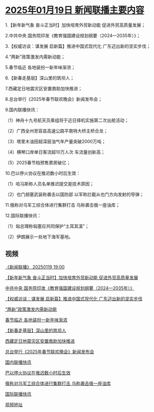 # [2025年01月19日 新闻联播主要内容](https://tv.cctv.com/lm/xwlb/day/20250119.shtml)

1.【新年新气象 奋斗正当时】加快培育外贸新动能 促进外贸高质量发展；

2.中共中央 国务院印发《教育强国建设规划纲要（2024—2035年）》；

3.【权威访谈：谋发展 启新篇】推进中国式现代化 广东迈出新的坚实步伐；

4.“两新”政策激发内需新动能；

5.春节临近 各地装扮一新年味渐浓；

6.【新春走基层】深山里的筑坝人；

7.西藏定日地震灾区安置救助加快推进；

8.总台举行《2025年春节联欢晚会》新闻发布会；

9.国内联播快讯：

（1）神舟十九号航天员乘组将于近日择机实施第二次出舱活动；

（2）广西全州至容县高速公路平南特大桥主桥合龙；

（3）塔里木油田超深层油气年产量突破2000万吨；

（4）横琴口岸单日客流超10万人次 车流量创新高；

（5）2025春节档预售票房破亿；

10.巴以停火协议在推迟数小时后生效：

（1）哈马斯称人员名单推迟提交是技术原因；

（2）也门胡塞武装称袭击以国防部 以军称拦截从也门方向发射的导弹；

11.俄称对乌军工综合体进行集群打击 乌称袭击俄一座油库；

12.国际联播快讯：

（1）匈总理称匈塞应共同保护“土耳其溪”；

（2）伊朗展示一处地下海军基地。

## 视频

[《新闻联播》 20250119 19:00](https://tv.cctv.com/2025/01/19/VIDEbqzF65oiITnDpDBHPoZB250119.shtml)

[【新年新气象 奋斗正当时】加快培育外贸新动能 促进外贸高质量发展](https://tv.cctv.com/2025/01/19/VIDEj4RSimkSieB2GTbx7WsY250119.shtml)

[中共中央 国务院印发《教育强国建设规划纲要（2024—2035年）》](https://tv.cctv.com/2025/01/19/VIDENCSERel94JHiwa28XN1A250119.shtml)

[【权威访谈：谋发展 启新篇】推进中国式现代化 广东迈出新的坚实步伐](https://tv.cctv.com/2025/01/19/VIDE8YBJHlCfjYFBLU804Oys250119.shtml)

[“两新”政策激发内需新动能](https://tv.cctv.com/2025/01/19/VIDEexcsG6xa5ntg0f5AMpop250119.shtml)

[春节临近 各地装扮一新年味渐浓](https://tv.cctv.com/2025/01/19/VIDEf9JD1GYSoy0l6EcVDSsS250119.shtml)

[【新春走基层】深山里的筑坝人](https://tv.cctv.com/2025/01/19/VIDEk4yPVisUj5njD0pp2zMH250119.shtml)

[西藏定日地震灾区安置救助加快推进](https://tv.cctv.com/2025/01/19/VIDEydMAqkemmX5gI8mERAtE250119.shtml)

[总台举行《2025年春节联欢晚会》新闻发布会](https://tv.cctv.com/2025/01/19/VIDEzkw9MVohyajJ9sd0Aurf250119.shtml)

[国内联播快讯](https://tv.cctv.com/2025/01/19/VIDE0qLQ48J0GO1cvjbEPkOj250119.shtml)

[巴以停火协议在推迟数小时后生效](https://tv.cctv.com/2025/01/19/VIDEaz4ux11Kv10ZcpyaoDdV250119.shtml)

[俄称对乌军工综合体进行集群打击 乌称袭击俄一座油库](https://tv.cctv.com/2025/01/19/VIDEQkRAkCMC8IxsiQMrsUXB250119.shtml)

[国际联播快讯](https://tv.cctv.com/2025/01/19/VIDEEclwfkMJFUVUWPWdeTVa250119.shtml)

[视频地址](https://tv.cctv.com/lm/xwlb/day/20250119.shtml) 

